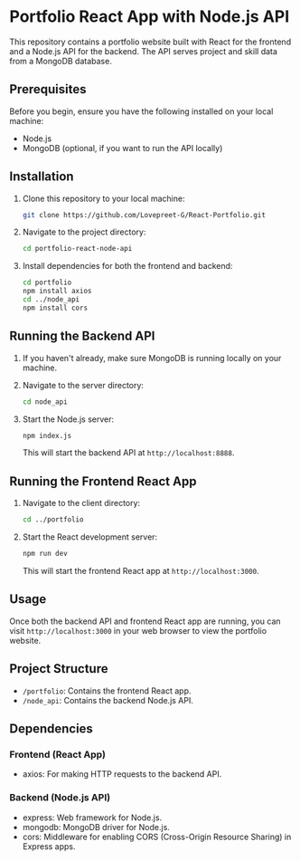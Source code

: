 # Portfolio React App with Node.js API

This repository contains a portfolio website built with React for the frontend and a Node.js API for the backend. The API serves project and skill data from a MongoDB database.

## Prerequisites

Before you begin, ensure you have the following installed on your local machine:

- Node.js
- MongoDB (optional, if you want to run the API locally)

## Installation

1. Clone this repository to your local machine:

   ```bash
   git clone https://github.com/Lovepreet-G/React-Portfolio.git
   ```

2. Navigate to the project directory:

   ```bash
   cd portfolio-react-node-api
   ```

3. Install dependencies for both the frontend and backend:

   ```bash
   cd portfolio
   npm install axios
   cd ../node_api
   npm install cors
   ```

## Running the Backend API

1. If you haven't already, make sure MongoDB is running locally on your machine.

2. Navigate to the server directory:

   ```bash
   cd node_api
   ```

3. Start the Node.js server:

   ```bash
   npm index.js
   ```

   This will start the backend API at `http://localhost:8888`.

## Running the Frontend React App

1. Navigate to the client directory:

   ```bash
   cd ../portfolio
   ```

2. Start the React development server:

   ```bash
   npm run dev
   ```

   This will start the frontend React app at `http://localhost:3000`.

## Usage

Once both the backend API and frontend React app are running, you can visit `http://localhost:3000` in your web browser to view the portfolio website.

## Project Structure

- `/portfolio`: Contains the frontend React app.
- `/node_api`: Contains the backend Node.js API.

## Dependencies

### Frontend (React App)

- axios: For making HTTP requests to the backend API.

### Backend (Node.js API)

- express: Web framework for Node.js.
- mongodb: MongoDB driver for Node.js.
- cors: Middleware for enabling CORS (Cross-Origin Resource Sharing) in Express apps.


